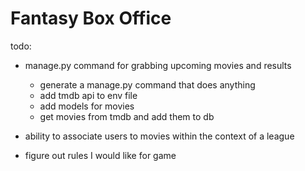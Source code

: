 # Fantasy Box Office

todo:

- manage.py command for grabbing upcoming movies and results

  - generate a manage.py command that does anything
  - add tmdb api to env file
  - add models for movies
  - get movies from tmdb and add them to db

- ability to associate users to movies within the context of a league
- figure out rules I would like for game
